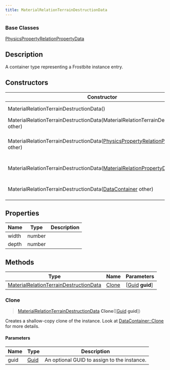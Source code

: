 ```yaml
---
title: MaterialRelationTerrainDestructionData
---
```

### Base Classes

[PhysicsPropertyRelationPropertyData](/vext/ref/fb/physicspropertyrelationpropertydata/)

## Description

A container type representing a Frostbite instance entry.

## Constructors

| Constructor                                                                                                              | Description                                                                                                                                                                                |
| ------------------------------------------------------------------------------------------------------------------------ | ------------------------------------------------------------------------------------------------------------------------------------------------------------------------------------------ |
| MaterialRelationTerrainDestructionData()                                                                                 | Create a new instance of this container type.                                                                                                                                              |
| MaterialRelationTerrainDestructionData(MaterialRelationTerrainDestructionData other)                                     | Create a reference copy of an instance of the same type.                                                                                                                                   |
| MaterialRelationTerrainDestructionData([PhysicsPropertyRelationPropertyData](/vext/ref/fb/physicspropertyrelationpropertydata/) other) | Upcast an instance of type [PhysicsPropertyRelationPropertyData](/vext/ref/fb/physicspropertyrelationpropertydata/) to [MaterialRelationTerrainDestructionData](/vext/ref/fb/materialrelationterraindestructiondata/). |
| MaterialRelationTerrainDestructionData([MaterialRelationPropertyData](/vext/ref/fb/materialrelationpropertydata/) other)               | Upcast an instance of type [MaterialRelationPropertyData](/vext/ref/fb/materialrelationpropertydata/) to [MaterialRelationTerrainDestructionData](/vext/ref/fb/materialrelationterraindestructiondata/).               |
| MaterialRelationTerrainDestructionData([DataContainer](/vext/ref/shared/class/datacontainer) other)                        | Upcast an instance of type [DataContainer](/vext/ref/shared/class/datacontainer) to [MaterialRelationTerrainDestructionData](/vext/ref/fb/materialrelationterraindestructiondata/).                        |

## Properties

| Name  | Type   | Description |
| ----- | ------ | ----------- |
| width | number |             |
| depth | number |             |

## Methods

| Type                                                                             | Name            | Parameters                                     |
| -------------------------------------------------------------------------------- | --------------- | ---------------------------------------------- |
| [MaterialRelationTerrainDestructionData](/vext/ref/fb/materialrelationterraindestructiondata/) | [Clone](#clone) | \[[Guid](/vext/ref/shared/class/guid) **guid**\] |

### Clone

> [MaterialRelationTerrainDestructionData](/vext/ref/fb/materialrelationterraindestructiondata/) **Clone**(\[[Guid](/vext/ref/shared/class/guid) **guid**\])

Creates a shallow-copy clone of the instance. Look at [DataContainer::Clone](/vext/ref/shared/class/datacontainer#clone) for more details.

#### Parameters

| Name | Type         | Description                                 |
| ---- | ------------ | ------------------------------------------- |
| guid | [Guid](/vext/ref/shared/class/guid/) | An optional GUID to assign to the instance. |
